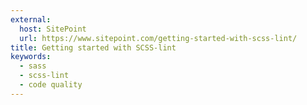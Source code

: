 ```yaml
---
external:
  host: SitePoint
  url: https://www.sitepoint.com/getting-started-with-scss-lint/
title: Getting started with SCSS-lint
keywords:
  - sass
  - scss-lint
  - code quality
---
```

